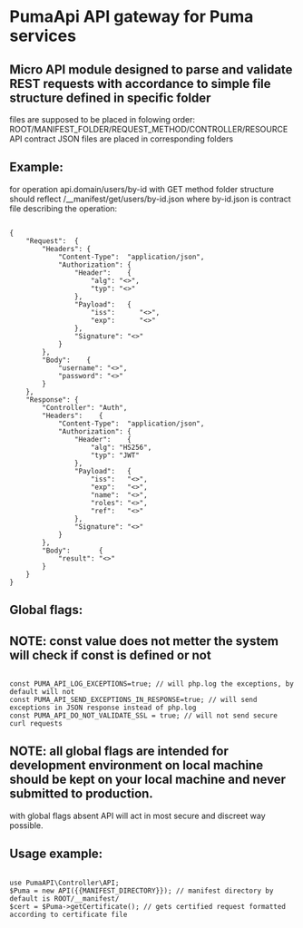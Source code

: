 # PumaApi API gateway for Puma services

## Micro API module designed to parse and validate REST requests with accordance to simple file structure defined in specific folder

<p>files are supposed to be placed in folowing order: ROOT/MANIFEST_FOLDER/REQUEST_METHOD/CONTROLLER/RESOURCE
API contract JSON files are placed in corresponding folders</p>

## Example:
for operation api.domain/users/by-id 
with GET method
folder structure should reflect
/__manifest/get/users/by-id.json
where by-id.json is contract file describing the operation:
<pre><code>
{
	"Request":  {
		"Headers": {
			"Content-Type":  "application/json",
			"Authorization": {
				"Header":    {
					"alg": "<<validAlgorithm>>",
					"typ": "<<validTokenType>>"
				},
				"Payload":   {
					"iss":      "<<validIssuer>>",
					"exp":      "<<validUnixTimestamp>>"
				},
				"Signature": "<<validSignature>>"
			}
		},
		"Body":    {
			"username": "<<notEmptyString>>",
			"password": "<<notEmptyString>>"
		}
	},
	"Response": {
		"Controller": "Auth",
		"Headers":    {
			"Content-Type":  "application/json",
			"Authorization": {
				"Header":    {
					"alg": "HS256",
					"typ": "JWT"
				},
				"Payload":   {
					"iss":   "<<validIssuer>>",
					"exp":   "<<validUnixTimestamp>>",
					"name":  "<<applicantName>>",
					"roles": "<<applicantRoles>>",
					"ref":   "<<refreshToken>>"
				},
				"Signature": "<<valid_signature>>"
			}
		},
		"Body":       {
			"result": "<<operationResult>>"
		}
	}
}</code></pre>


## Global flags:
## NOTE: const value does not metter the system will check if const is defined or not
<pre><code>
const PUMA_API_LOG_EXCEPTIONS=true; // will php.log the exceptions, by default will not
const PUMA_API_SEND_EXCEPTIONS_IN_RESPONSE=true; // will send exceptions in JSON response instead of php.log
const PUMA_API_DO_NOT_VALIDATE_SSL = true; // will not send secure curl requests
</code></pre>

## NOTE: all global flags are intended for development environment on local machine should be kept on your local machine and never submitted to production.
with global flags absent API will act in most secure and discreet way possible.

## Usage example:
<pre><code>
use PumaAPI\Controller\API;
$Puma = new API({{MANIFEST_DIRECTORY}}); // manifest directory by default is ROOT/__manifest/
$cert = $Puma->getCertificate(); // gets certified request formatted according to certificate file
</code></pre>



